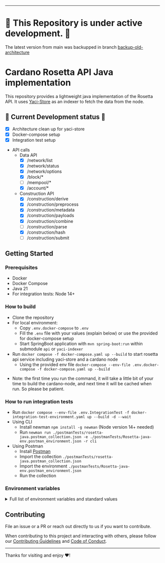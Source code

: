
---

# :rotating_light: This Repository is under active development. :rotating_light:
The latest version from main was backupped in branch [backup-old-architecture](https://github.com/cardano-foundation/cardano-rosetta-java/tree/backup-old-architecture)

# Cardano Rosetta API Java implementation
This repository provides a lightweight java implementation of the Rosetta API. It uses [Yaci-Store](https://github.com/bloxbean/yaci-store) as an indexer
to fetch the data from the node. 

## :construction: Current Development status :construction:
- [x] Architecture clean up for yaci-store
- [x] Docker-compose setup 
- [x] Integration test setup
- API calls
  - Data API
    - [x] /network/list
    - [x] /network/status
    - [x] /network/options
    - [x] /block/*
    - [ ] /mempool/*
    - [x] /account/*
  - Construction API
    - [x] /construction/derive
    - [x] /construction/preprocess
    - [x] /construction/metadata
    - [x] /construction/payloads
    - [x] /construction/combine
    - [ ] /construction/parse
    - [x] /construction/hash
    - [ ] /construction/submit

## Getting Started

### Prerequisites

- Docker 
- Docker Compose
- Java 21
- For integration tests: Node 14+

### How to build

- Clone the repository
- For local environment: 
  - Copy `.env.docker-compose`  to `.env`
  - Fill the `.env` file with your values (explain below) or use the provided for docker-compose setup
  - Start SpringBoot application with `mvn spring-boot:run` within submodule `api` or `yaci-indexer`
- Run `docker compose -f docker-compose.yaml up --build` to start rosetta api service including yaci-store and a cardano node
  - Using the provided env file `docker-compose --env-file .env.docker-compose -f docker-compose.yaml up --build`
* Note: the first time you run the command, it will take a little bit of your time to build the cardano-node, and next time it will be cached when run. So please be patient.

### How to run integration tests

- Run `docker compose --env-file .env.IntegrationTest -f docker-integration-test-environment.yaml up --build -d --wait`
- Using CLI
  - Install newman `npm install -g newman` (Node version 14+ needed)
  - Run `newman run ./postmanTests/rosetta-java.postman_collection.json -e ./postmanTests/Rosetta-java-env.postman_environment.json -r cli`
- Using Postman
  - Install [Postman](https://www.postman.com)
  - Import the collection `./postmanTests/rosetta-java.postman_collection.json` 
  - Import the environment `./postmanTests/Rosetta-java-env.postman_environment.json`
  - Run the collection

### Environment variables
<details>
<summary>Full list of environment variables and standard values</summary>

| Variable                                  | Description                                        | Default                                                   | 
|-------------------------------------------|----------------------------------------------------|-----------------------------------------------------------|
| `NETWORK`                                 | Network                                            | preprod - Options are `mainnet, testnet, preprod, devkit` |
| `PROTOCOL_MAGIC`                          | Cardano protocol magic                             | 1                                                         |
| `DB_ADMIN_USER_NAME`                      | Postgres admin user                                | rosetta_db_admin                                          | 
| `DB_ADMIN_USER_SECRET`                    | Postgres admin secret                              | weakpwd#123_d                                             |
| `DB_IMAGE_NAME`                           | Postgres docker image name                         | rosetta                                                   |
| `DB_IMAGE_TAG`                            | Postgres docker image tag                          | latest                                                    |
| `DB_NAME`                                 | Postgres database                                  | rosetta                                                   |
| `DB_HOST`                                 | Postgres host                                      | db                                                        |
| `DB_PORT`                                 | Postgres port                                      | 5432                                                      |
| `DB_SCHEMA`                               | Database schema                                    | testnet                                                   |
| `MAXIMUM_POOL_SIZE`                       | Database max pool size                             | 80                                                        |
| `JDBC_BATCH_SIZE`                         | JDBC batch size                                    | 1000                                                      |
| `SCHEMA`                                  | Postgres schema                                    | testnet                                                   |
| `LOG`                                     | Log level                                          | INFO                                                      |
| `CARDANO_NODE_HOST`                       | Cardano node host                                  | cardano-node                                              |
| `CARDANO_NODE_PORT`                       | Cardano node port                                  | 3001                                                      |
| `CARDANO_NODE_VERSION`                    | Cardano node version                               | 8.1.2                                                     |
| `API_SPRING_PROFILES_ACTIVE_API`          | Api spring profile                                 | dev                                                       |
| `API_EXPOSED_PORT`                        | Rosetta api exposed port                           | 8080                                                      |
| `API_BIND_PORT`                           | Rosetta api bind port                              | 8080                                                      |
| `TRANSACTION_TTL`                         | Transaction ttl                                    | 3000                                                      |
| `DB_CONNECTION_PARAMS_PROVIDER_TYPE`      | Database connection params provider type           | ENVIRONMENT                                               |
| `DB_DRIVER_CLASS_NAME`                    | Database driver class name                         | "org.postgresql.Driver"                                   |
| `ROSETTA_VERSION`                         | Rosetta version                                    | 1.4.13                                                    |
| `TOPOLOGY_FILEPATH`                       | Topology file path                                 | ./config/${NETWORK}/topology.json                         |
| `GENESIS_SHELLEY_PATH`                    | Genesis file path                                  | ./config/${NETWORK}/shelley-genesis.json                  |
| `GENESIS_BYRON_PATH`                      | Genesis file path                                  | ./config/${NETWORK}/byron-genesis.json                    |
| `PRINT_EXCEPTION`                         | Print exception                                    | true                                                      |
| `API_SPRING_PROFILES_ACTIVE_YACI_INDEXER` | Yaci indexer spring profile                        | dev,postgres                                              |
| `INDEXER_NODE_PORT`                       | Cardano node port that the indexer will connect to | 3001                                                      |

</details>

## Contributing

File an issue or a PR or reach out directly to us if you want to contribute.

When contributing to this project and interacting with others, please follow our [Contributing Guidelines](./CONTRIBUTING.md) and [Code of Conduct](./CODE-OF-CONDUCT.md).

---

Thanks for visiting and enjoy :heart:!
